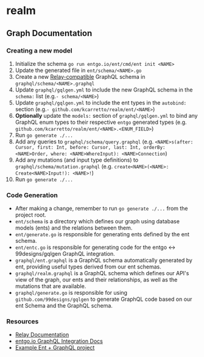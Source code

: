 # realm

## Graph Documentation

### Creating a new model
1. Initialize the schema `go run entgo.io/ent/cmd/ent init <NAME>`
2. Update the generated file in `ent/schema/<NAME>.go`
3. Create a new [Relay-compatible](https://relay.dev/graphql/connections.htm) GraphQL schema in `graphql/schema/<NAME>.graphql`
3. Update `graphql/gqlgen.yml` to include the new GraphQL schema in the `schema:` list (e.g.`- schema/<NAME>`)
4. Update `graphql/gqlgen.yml` to include the ent types in the `autobind:` section (e.g.`- github.com/kcarretto/realm/ent/<NAME>`)
5. **Optionally** update the `models:` section of `graphql/gqlgen.yml` to bind any GraphQL enum types to their respective `entgo` generated types (e.g. `github.com/kcarretto/realm/ent/<NAME>.<ENUM_FIELD>`)
6. Run `go generate ./...`
7. Add any queries to `graphql/schema/query.graphql` (e.g. `<NAME>s(after: Cursor, first: Int, before: Cursor, last: Int, orderBy: <NAME>Order, where: <NAME>WhereInput): <NAME>Connection`)
8. Add any mutations (and input type definitions) to `graphql/schema/mutation.graphql` (e.g. `create<NAME>(<NAME>: Create<NAME>Input!): <NAME>!`)
9. Run `go generate ./...`

### Code Generation
* After making a change, remember to run `go generate ./...` from the project root.
* `ent/schema` is a directory which defines our graph using database models (ents) and the relations between them.
* `ent/generate.go` is responsible for generating ents defined by the ent schema.
* `ent/entc.go` is responsible for generating code for the entgo <-> 99designs/gqlgen GraphQL integration.
* `graphql/ent.graphql` is a GraphQL schema automatically generated by ent, providing useful types derived from our ent schemas.
* `graphql/realm.graphql` is a GraphQL schema which defines our API's view of the graph, our ents and their relationships, as well as the mutations that are available.
* `graphql/generate.go` is responsible for using `github.com/99designs/gqlgen` to generate GraphQL code based on our ent Schema and the GraphQL schema.

### Resources
* [Relay Documentation](https://relay.dev/graphql/connections.htm)
* [entgo.io GraphQL Integration Docs](https://entgo.io/docs/graphql)
* [Example Ent + GraphQL project](https://github.com/ent/contrib/tree/master/entgql/internal/todo)